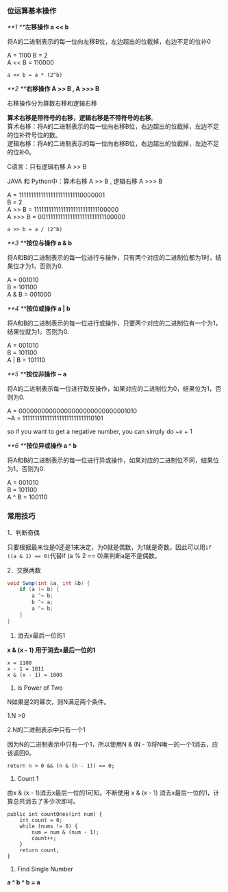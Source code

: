 ### 位运算基本操作

_**1 **_**左移操作 a &lt;&lt; b**

将A的二进制表示的每一位向左移B位，左边超出的位截掉，右边不足的位补0

A = 1100  B = 2  
A &lt;&lt; B = 110000

`a << b = a * (2^b)`

_**2 **_**右移操作 A &gt;&gt; B , A &gt;&gt;&gt; B**

右移操作分为算数右移和逻辑右移

**算术右移是带符号的右移，逻辑右移是不带符号的右移**。  
算术右移：将A的二进制表示的每一位向右移B位，右边超出的位截掉，左边不足的位补符号位的数。  
逻辑右移：将A的二进制表示的每一位向右移B位，右边超出的位截掉，左边不足的位补0。

C语言：只有逻辑右移 A &gt;&gt; B

JAVA 和 Python中：算术右移 A &gt;&gt; B , 逻辑右移 A &gt;&gt;&gt; B

A = 11111111111111111111111110000001  
B = 2  
A &gt;&gt; B = 11111111111111111111111111100000  
A &gt;&gt;&gt; B = 00111111111111111111111111100000

`a >> b = a / (2^b)`

_**3 **_**按位与操作 a & b**

将A和B的二进制表示的每一位进行与操作，只有两个对应的二进制位都为1时，结果位才为1，否则为0.

A = 001010  
B = 101100  
A & B = 001000

_**4 **_**按位或操作 a \| b**

将A和B的二进制表示的每一位进行或操作，只要两个对应的二进制位有一个为1，结果位就为1，否则为0.

A = 001010  
B = 101100  
A \| B = 101110

_**5 **_**按位非操作 ~ a**

将A的二进制表示每一位进行取反操作，如果对应的二进制位为0，结果位为1，否则为0.

A = 00000000000000000000000000001010  
~A = 11111111111111111111111111110101

so if you want to get a negative number, you can simply do ~x + 1

_**6 **_**按位异或操作 a ^ b**

将A和B的二进制表示的每一位进行异或操作，如果对应的二进制位不同，结果位为1，否则为0.

A = 001010  
B = 101100  
A ^ B = 100110

### 常用技巧

1．判断奇偶

只要根据最未位是0还是1来决定，为0就是偶数，为1就是奇数。因此可以用`if ((a & 1) == 0)`代替if \(a % 2 == 0\)来判断a是不是偶数。

2．交换两数

```java
void Swap(int &a, int &b) {
    if (a != b) {
        a ^= b;
        b ^= a;
        a ^= b;
    }
}
```

1. 消去x最后一位的1

**x & \(x - 1\) 用于消去x最后一位的1**

```
x = 1100
x - 1 = 1011
x & (x - 1) = 1000
```

1. Is Power of Two

N如果是2的幂次，则N满足两个条件。

1.N &gt;0

2.N的二进制表示中只有一个1

因为N的二进制表示中只有一个1，所以使用N & \(N - 1\)将N唯一的一个1消去，应该返回0。

```
return n > 0 && (n & (n - 1)) == 0;
```

1. Count 1

由x & \(x - 1\)消去x最后一位的1可知。不断使用 x & \(x - 1\) 消去x最后一位的1，计算总共消去了多少次即可。

```
public int countOnes(int num) {
    int count = 0;
    while (nums != 0) {
        num = num & (num - 1);
        count++;
    }
    return count;
}
```

1. Find Single Number

**a ^ b ^ b = a**

